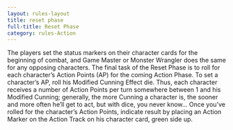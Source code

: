 ```yaml
---
layout: rules-layout
title: reset phase
full-title: Reset Phase
category: rules-Action
---
```


The players set the status markers on their character cards for the beginning of combat, and Game Master or Monster Wrangler does the same for any opposing characters. The final task of the Reset Phase is to roll for each character’s Action Points (AP) for the coming Action Phase. To set a character’s AP, roll his Modified Cunning Effect die. Thus, each character receives a number of Action Points per turn somewhere between 1 and his Modified Cunning; generally, the more Cunning a character is, the sooner and more often he’ll get to act, but with dice, you never know… Once you’ve rolled for the character’s Action Points, indicate result by placing an Action Marker on the Action Track on his character card, green side up.